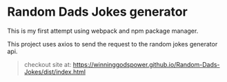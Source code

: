 # Random Dads Jokes generator

This is my first attempt using webpack and npm package manager.  

This project uses axios to send the request to the random jokes generator api.  

> checkout site at: https://winninggodspower.github.io/Random-Dads-Jokes/dist/index.html


